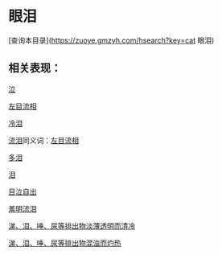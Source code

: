 # 眼泪
[查询本目录](https://zuoye.gmzyh.com/hsearch?key=cat 眼泪)

## 相关表现：

[泣](https://zuoye.gmzyh.com/search?key=泣)
[左目流相](https://zuoye.gmzyh.com/search?key=左目流相)
[冷泪](https://zuoye.gmzyh.com/search?key=冷泪)
[流泪](https://zuoye.gmzyh.com/search?key=流泪)同义词：[左目流相](https://zuoye.gmzyh.com/search?key=左目流相)
[多泪](https://zuoye.gmzyh.com/search?key=多泪)
[泪](https://zuoye.gmzyh.com/search?key=泪)
[目泣自出](https://zuoye.gmzyh.com/search?key=目泣自出)
[羞明流泪](https://zuoye.gmzyh.com/search?key=羞明流泪)
[涕、泪、唾、尿等排出物淡薄透明而清冷	](https://zuoye.gmzyh.com/search?key=涕、泪、唾、尿等排出物淡薄透明而清冷	)
[涕、泪、唾、尿等排出物混浊而灼热	](https://zuoye.gmzyh.com/search?key=涕、泪、唾、尿等排出物混浊而灼热	)